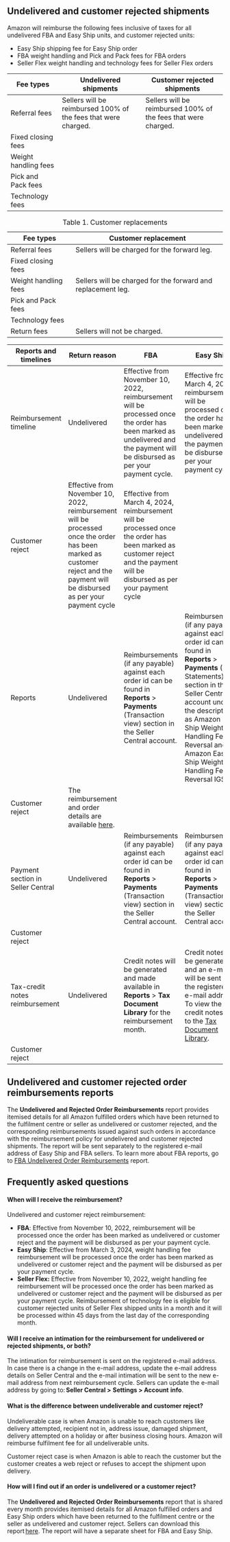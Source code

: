 ## Undelivered and customer rejected shipments

Amazon will reimburse the following fees inclusive of taxes for all undelivered FBA and Easy Ship units, and customer rejected units:

-   Easy Ship shipping fee for Easy Ship order
-   FBA weight handling and Pick and Pack fees for FBA orders
-   Seller Flex weight handling and technology fees for Seller Flex orders

<table>
  <thead>
    <tr>
      <th>Fee types</th>
      <th>Undelivered shipments</th>
      <th>Customer rejected shipments</th>
    </tr>
  </thead>
  <tbody>
    <tr>
      <td>Referral fees</td>
      <td>Sellers will be reimbursed 100% of the fees that were charged.</td>
      <td>Sellers will be reimbursed 100% of the fees that were charged.</td>
    </tr>
    <tr>
      <td>Fixed closing fees</td>
      <td></td>
      <td></td>
    </tr>
    <tr>
      <td>Weight handling fees</td>
      <td></td>
      <td></td>
    </tr>
    <tr>
      <td>Pick and Pack fees</td>
      <td></td>
      <td></td>
    </tr>
    <tr>
      <td>Technology fees</td>
      <td></td>
      <td></td>
    </tr>
  </tbody>
</table>

<table>
  <caption>Table 1. Customer replacements</caption>
  <thead>
    <tr>
      <th>Fee types</th>
      <th>Customer replacement</th>
    </tr>
  </thead>
  <tbody>
    <tr>
      <td>Referral fees</td>
      <td>Sellers will be charged for the forward leg.</td>
    </tr>
    <tr>
      <td>Fixed closing fees</td>
      <td></td>
    </tr>
    <tr>
      <td>Weight handling fees</td>
      <td>Sellers will be charged for the forward and replacement leg.</td>
    </tr>
    <tr>
      <td>Pick and Pack fees</td>
      <td></td>
    </tr>
    <tr>
      <td>Technology fees</td>
      <td></td>
    </tr>
    <tr>
      <td>Return fees</td>
      <td>Sellers will not be charged.</td>
    </tr>
  </tbody>
</table>

<table>
  <thead>
    <tr>
      <th>Reports and timelines</th>
      <th>Return reason</th>
      <th>FBA</th>
      <th>Easy Ship</th>
    </tr>
  </thead>
  <tbody>
    <tr>
      <td>Reimbursement timeline</td>
      <td>Undelivered</td>
      <td>Effective from November 10, 2022, reimbursement will be processed once the order has been marked as undelivered and the payment will be disbursed as per your payment cycle.</td>
      <td>Effective from March 4, 2024, reimbursement will be processed once the order has been marked as undelivered and the payment will be disbursed as per your payment cycle.</td>
    </tr>
    <tr>
      <td>Customer reject</td>
      <td>Effective from November 10, 2022, reimbursement will be processed once the order has been marked as customer reject and the payment will be disbursed as per your payment cycle</td>
      <td>Effective from March 4, 2024, reimbursement will be processed once the order has been marked as customer reject and the payment will be disbursed as per your payment cycle</td>
    </tr>
    <tr>
      <td>Reports</td>
      <td>Undelivered</td>
      <td>Reimbursements (if any payable) against each order id can be found in <strong>Reports</strong> > <strong>Payments</strong> (Transaction view) section in the Seller Central account.</td>
      <td>Reimbursements (if any payable) against each order id can be found in <strong>Reports</strong> > <strong>Payments</strong> (All Statements) section in the Seller Central account under the description as Amazon Easy Ship Weight Handling Fee Reversal and Amazon Easy Ship Weight Handling Fee Reversal IGST.</td>
    </tr>
    <tr>
      <td>Customer reject</td>
      <td>The reimbursement and order details are available <a href="https://sellercentral.amazon.in/reports/Undelivered_Order_Reimbursement_Report">here</a>.</td>
    </tr>
    <tr>
      <td>Payment section in Seller Central</td>
      <td>Undelivered</td>
      <td>Reimbursements (if any payable) against each order id can be found in <strong>Reports</strong> > <strong>Payments</strong> (Transaction view) section in the Seller Central account.</td>
      <td>Reimbursements (if any payable) against each order id can be found in <strong>Reports</strong> > <strong>Payments</strong> (Transaction view) section in the Seller Central account.</td>
    </tr>
    <tr>
      <td>Customer reject</td>
    </tr>
    <tr>
      <td>Tax-credit notes reimbursement</td>
      <td>Undelivered</td>
      <td>Credit notes will be generated and made available in <strong>Reports</strong> > <strong>Tax Document Library</strong> for the reimbursement month.</td>
      <td>Credit notes will be generated and an e-mail will be sent to the registered e-mail address. To view the credit notes, go to the <a href="https://sellercentral.amazon.in/gp/tax/tax-library.html/ref=xx_taxlib_dnav_xx">Tax Document Library</a>.</td>
    </tr>
    <tr>
      <td>Customer reject</td>
    </tr>
  </tbody>
</table>

## Undelivered and customer rejected order reimbursements reports

The **Undelivered and Rejected Order Reimbursements** report provides itemised details for all Amazon fulfilled orders which have been returned to the fulfilment centre or seller as undelivered or customer rejected, and the corresponding reimbursements issued against such orders in accordance with the reimbursement policy for undelivered and customer rejected shipments. The report will be sent separately to the registered e-mail address of Easy Ship and FBA sellers. To learn more about FBA reports, go to [FBA Undelivered Order Reimbursements](https://sellercentral.amazon.in/gp/help/GZ5NDDH8YB5BZEWX) report.

## Frequently asked questions

#### When will I receive the reimbursement?

Undelivered and customer reject reimbursement:

-   **FBA**: Effective from November 10, 2022, reimbursement will be processed once the order has been marked as undelivered or customer reject and the payment will be disbursed as per your payment cycle.
-   **Easy Ship**: Effective from March 3, 2024, weight handling fee reimbursement will be processed once the order has been marked as undelivered or customer reject and the payment will be disbursed as per your payment cycle.
-   **Seller Flex:** Effective from November 10, 2022, weight handling fee reimbursement will be processed once the order has been marked as undelivered or customer reject and the payment will be disbursed as per your payment cycle. Reimbursement of technology fee is eligible for customer rejected units of Seller Flex shipped units in a month and it will be processed within 45 days from the last day of the corresponding month.

#### Will I receive an intimation for the reimbursement for undelivered or rejected shipments, or both?

The intimation for reimbursement is sent on the registered e-mail address. In case there is a change in the e-mail address, update the e-mail address details on Seller Central and the e-mail intimation will be sent to the new e-mail address from next reimbursement cycle. Sellers can update the e-mail address by going to: **Seller Central >** **Settings > Account** **info**.

#### What is the difference between undeliverable and customer reject?

Undeliverable case is when Amazon is unable to reach customers like delivery attempted, recipient not in, address issue, damaged shipment, delivery attempted on a holiday or after business closing hours. Amazon will reimburse fulfilment fee for all undeliverable units.

Customer reject case is when Amazon is able to reach the customer but the customer creates a web reject or refuses to accept the shipment upon delivery.

#### How will I find out if an order is undelivered or a customer reject?

The **Undelivered and Rejected Order Reimbursements** report that is shared every month provides itemised details for all Amazon fulfilled orders and Easy Ship orders which have been returned to the fulfilment centre or the seller as undelivered and customer reject. Sellers can download this report [here](https://sellercentral.amazon.in/reports/Undelivered_Order_Reimbursement_Report). The report will have a separate sheet for FBA and Easy Ship.